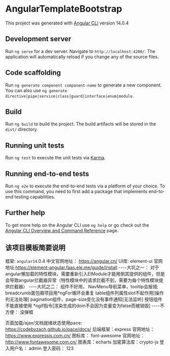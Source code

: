 # AngularTemplateBootstrap

This project was generated with [Angular CLI](https://github.com/angular/angular-cli) version 14.0.4

## Development server

Run `ng serve` for a dev server. Navigate to `http://localhost:4200/`. The application will automatically reload if you
change any of the source files.

## Code scaffolding

Run `ng generate component component-name` to generate a new component. You can also
use `ng generate directive|pipe|service|class|guard|interface|enum|module`.

## Build

Run `ng build` to build the project. The build artifacts will be stored in the `dist/` directory.

## Running unit tests

Run `ng test` to execute the unit tests via [Karma](https://karma-runner.github.io).

## Running end-to-end tests

Run `ng e2e` to execute the end-to-end tests via a platform of your choice. To use this command, you need to first add a
package that implements end-to-end testing capabilities.

## Further help

To get more help on the Angular CLI use `ng help` or go check out
the [Angular CLI Overview and Command Reference](https://angular.io/cli) page.

## 该项目模板简要说明

框架: `angular14`.0.4 中文官网地址： https://angular.cn/
UI库:  element-ui   官网地址:https://element-angular.faas.ele.me/guide/install
       ----大坑之一： 对于angular懒加载的特性模块，需要重新引入ElModule才能用倒其提供的组件，但是会导致angular拦截器异常（特性模块中的请求拦截不到，需要为每个特性模块提供拦截器）
       ----大坑之二： 组件不好用，
                    NavMenu导航菜单，tooltip会报错;
                    breadcrumb面包屑项目用*ngFor循环会重复
                    table组件列属性slot不起作用[操作列无法处理]
                    pagination组件，page-size变化没有事件通知[无法监听]
                    按钮组件不能直接使用 *ngif指令[渲染生成的dom不会因为变量变为false而被销毁]
       ----不方便：  没弹框

页面加载/ajax/文档就绪状态使用pace: https://codebyzach.github.io/pace/docs/
后端框架：express  官网地址：https://www.expressjs.com.cn/
图标库： font-awesome 官网地址：http://www.fontawesome.com.cn/
图表库：echarts 
加密算法库：crypto-js 
登入用户名： admin
登入密码： 123

